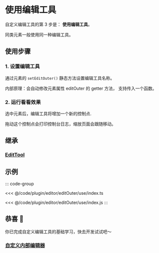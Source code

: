 # 使用编辑工具

自定义编辑工具的第 3 步是： **使用编辑工具**。

同类元素一般使用同一种编辑工具。

## 使用步骤

### 1. 设置编辑工具

通过元素的 `setEditOuter()` 静态方法设置编辑工具名称。

内部原理：会自动修改元素属性 editOuter 的 getter 方法， 支持传入一个函数。

### 2. 运行看看效果

选中元素后，编辑工具将增加一个新的控制点.

拖动这个控制点会打印控制台日志，缩放页面会跟随移动。

## 继承

### [EditTool](../EditTool.md)

## 示例

::: code-group

<<< @/code/plugin/editor/editOuter/use/index.ts

<<< @/code/plugin/editor/editOuter/use/index.js
:::

## 恭喜 🎉

你已完成自定义编辑工具的基础学习，快去开发试试吧～

### [自定义内部编辑器](/plugin/in/editor/editInner/register.md)
